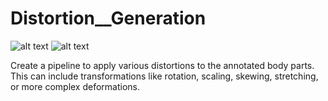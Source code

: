 # Distortion__Generation

![alt text](https://github.com/ArefMYTB/Distortion__Generation/blob/main/images/output_distorted_image.jpg)
![alt text](https://github.com/ArefMYTB/Distortion__Generation/blob/main/images/output_stretched_image.jpg)

Create a pipeline to apply various distortions to the annotated body parts. This can include transformations like rotation, scaling, skewing, stretching, or more complex deformations.
